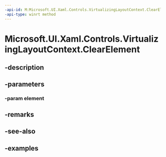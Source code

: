 ```yaml
---
-api-id: M:Microsoft.UI.Xaml.Controls.VirtualizingLayoutContext.ClearElement(Windows.UI.Xaml.UIElement)
-api-type: winrt method
---
```


<!-- Method syntax.
public void VirtualizingLayoutContext.ClearElement(UIElement element)
-->

# Microsoft.UI.Xaml.Controls.VirtualizingLayoutContext.ClearElement

## -description

## -parameters
### -param element

## -remarks

## -see-also

## -examples

